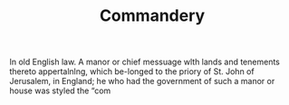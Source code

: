 ---
title: Commandery
letter: C
permalink: "/definitions/bld-commandery.html"
body: In old English law. A manor or chief messuage wlth lands and tenements thereto
  appertalnlng, which be-longed to the priory of St. John of Jerusalem, in England;
  he who had the government of such a manor or house was styled the “com
published_at: '2018-07-07'
source: Black's Law Dictionary 2nd Ed (1910)
layout: post
---